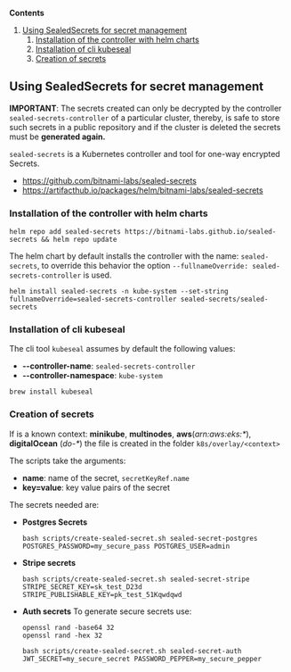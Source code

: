 **Contents**
1. [Using SealedSecrets for secret management](#using-sealedsecrets-for-secret-management)
    1. [Installation of the controller with helm charts](#installation-of-the-controller-with-helm-charts)
    2. [Installation of cli kubeseal](#installation-of-cli-kubeseal)
    3. [Creation of secrets](#creation-of-secrets)


## Using SealedSecrets for secret management
**IMPORTANT**: The secrets created can only be decrypted by the controller 
`sealed-secrets-controller` of a particular cluster, thereby, is safe to store such 
secrets in a public repository and if the cluster is deleted the secrets must be **generated 
again.**


`sealed-secrets` is a Kubernetes controller and tool for one-way encrypted Secrets. 
- https://github.com/bitnami-labs/sealed-secrets
- https://artifacthub.io/packages/helm/bitnami-labs/sealed-secrets

### Installation of the controller with helm charts
```shell
helm repo add sealed-secrets https://bitnami-labs.github.io/sealed-secrets && helm repo update
```
The helm chart by default installs the controller with the name: `sealed-secrets`, to override 
this behavior the option `--fullnameOverride: sealed-secrets-controller` is used.
```shell
helm install sealed-secrets -n kube-system --set-string fullnameOverride=sealed-secrets-controller sealed-secrets/sealed-secrets
```
### Installation of cli kubeseal
The cli tool `kubeseal` assumes by default the following values:
- **--controller-name**:  `sealed-secrets-controller`
- **--controller-namespace**: `kube-system`
```shell
brew install kubeseal
```
### Creation of secrets

If is a known context: **minikube**, **multinodes**, **aws**(_arn:aws:eks:*_), **digitalOcean**
(_do-*_) 
the file is created in 
the folder
`k8s/overlay/<context>`

The scripts take the arguments:
- **name**: name of the secret, `secretKeyRef.name`
- **key=value**: key value pairs of the secret


The secrets needed are:
- **Postgres Secrets**
   ```shell
   bash scripts/create-sealed-secret.sh sealed-secret-postgres POSTGRES_PASSWORD=my_secure_pass POSTGRES_USER=admin
   ```
- **Stripe secrets**
   ```shell
   bash scripts/create-sealed-secret.sh sealed-secret-stripe STRIPE_SECRET_KEY=sk_test_D23d STRIPE_PUBLISHABLE_KEY=pk_test_51Kqwdqwd
   ```
- **Auth secrets**
To generate secure secrets use:
   ```shell
   openssl rand -base64 32
   openssl rand -hex 32
   ```
   ```shell
   bash scripts/create-sealed-secret.sh sealed-secret-auth JWT_SECRET=my_secure_secret PASSWORD_PEPPER=my_secure_pepper
   ```
